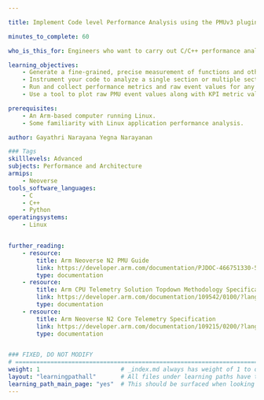 ```yaml
---

title: Implement Code level Performance Analysis using the PMUv3 plugin 

minutes_to_complete: 60

who_is_this_for: Engineers who want to carry out C/C++ performance analysis by instrumenting code at the block level.

learning_objectives: 
    - Generate a fine-grained, precise measurement of functions and other sections of code.
    - Instrument your code to analyze a single section or multiple sections using the provided instrumentation scenarios.
    - Run and collect performance metrics and raw event values for any of the 15 event groups (bundles) in a single run.
    - Use a tool to plot raw PMU event values along with KPI metric values such as MPKI, stalls, and IPC to aid performance visualization.

prerequisites:
    - An Arm-based computer running Linux.
    - Some familiarity with Linux application performance analysis.

author: Gayathri Narayana Yegna Narayanan

### Tags
skilllevels: Advanced
subjects: Performance and Architecture
armips:
    - Neoverse
tools_software_languages:
    - C
    - C++
    - Python
operatingsystems:
    - Linux


further_reading:
    - resource:
        title: Arm Neoverse N2 PMU Guide
        link: https://developer.arm.com/documentation/PJDOC-466751330-590448/2-0/?lang=en
        type: documentation
    - resource:
        title: Arm CPU Telemetry Solution Topdown Methodology Specification
        link: https://developer.arm.com/documentation/109542/0100/?lang=en
        type: documentation
    - resource:
        title: Arm Neoverse N2 Core Telemetry Specification
        link: https://developer.arm.com/documentation/109215/0200/?lang=en
        type: documentation


### FIXED, DO NOT MODIFY
# ================================================================================
weight: 1                       # _index.md always has weight of 1 to order correctly
layout: "learningpathall"       # All files under learning paths have this same wrapper
learning_path_main_page: "yes"  # This should be surfaced when looking for related content. Only set for _index.md of learning path content.
---
```

